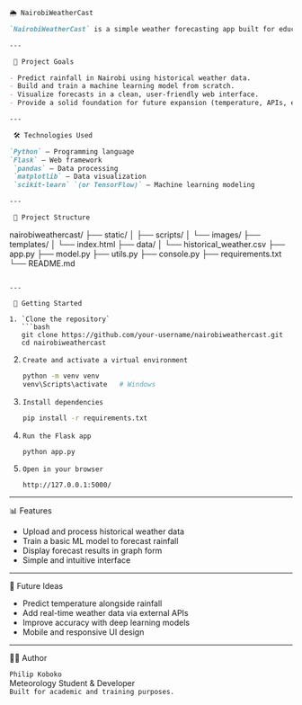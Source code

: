 ```markdown
🌦 NairobiWeatherCast

`NairobiWeatherCast` is a simple weather forecasting app built for educational purposes, focusing on `rainfall prediction in Nairobi`. This MVP was created as part of an `Operational Training Course` in Meteorolog to show that it’s possible to build a custom weather forecasting model using open-source tools.

---

 🎯 Project Goals

- Predict rainfall in Nairobi using historical weather data.
- Build and train a machine learning model from scratch.
- Visualize forecasts in a clean, user-friendly web interface.
- Provide a solid foundation for future expansion (temperature, APIs, etc.).

---

 🛠 Technologies Used

`Python` – Programming language
`Flask` – Web framework
 `pandas` – Data processing
 `matplotlib` – Data visualization
 `scikit-learn` `(or TensorFlow)` – Machine learning modeling

---

 📁 Project Structure

```
nairobiweathercast/
├── static/
│   ├── scripts/
│   └── images/
├── templates/
│   └── index.html
├── data/
│   └── historical_weather.csv
├── app.py
├── model.py
├── utils.py
├── console.py
├── requirements.txt
└── README.md
```

---

 🚀 Getting Started

1. `Clone the repository`
   ```bash
   git clone https://github.com/your-username/nairobiweathercast.git
   cd nairobiweathercast
   ```

2. `Create and activate a virtual environment`
   ```bash
   python -m venv venv
   venv\Scripts\activate   # Windows
   ```

3. `Install dependencies`
   ```bash
   pip install -r requirements.txt
   ```

4. `Run the Flask app`
   ```bash
   python app.py
   ```

5. `Open in your browser`
   ```
   http://127.0.0.1:5000/
   ```

---

📊 Features

- Upload and process historical weather data
- Train a basic ML model to forecast rainfall
- Display forecast results in graph form
- Simple and intuitive interface

---

🌱 Future Ideas

- Predict temperature alongside rainfall
- Add real-time weather data via external APIs
- Improve accuracy with deep learning models
- Mobile and responsive UI design

---

👨‍💻 Author

`Philip Koboko`  
Meteorology Student & Developer  
`Built for academic and training purposes.`
```